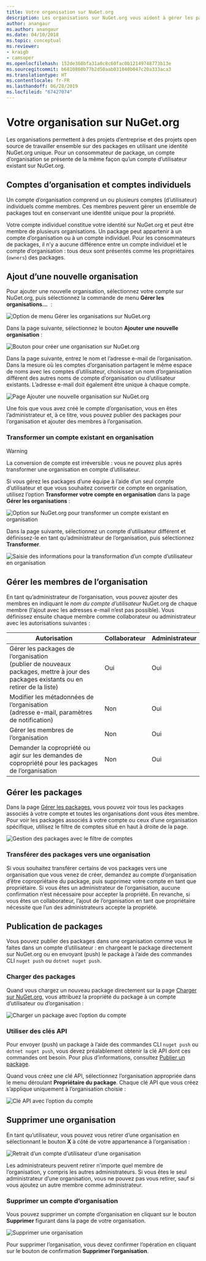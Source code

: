```yaml
---
title: Votre organisation sur NuGet.org
description: Les organisations sur NuGet.org vous aident à gérer les packages qui sont publiés par un groupe ou dans une équipe au sein d’une entreprise.
author: anangaur
ms.author: anangaur
ms.date: 04/10/2018
ms.topic: conceptual
ms.reviewer:
- kraigb
- camsoper
ms.openlocfilehash: 152de360bfa31a0c8c60fac0b12149748773b13e
ms.sourcegitcommit: b6810860b77b2d50aab031040b047c20a333aca3
ms.translationtype: HT
ms.contentlocale: fr-FR
ms.lasthandoff: 06/28/2019
ms.locfileid: "67427074"
---
```

# <a name="your-organization-on-nugetorg"></a>Votre organisation sur NuGet.org

Les organisations permettent à des projets d’entreprise et des projets open source de travailler ensemble sur des packages en utilisant une identité NuGet.org unique. Pour un consommateur de package, un compte d’organisation se présente de la même façon qu’un compte d’utilisateur existant sur NuGet.org.

## <a name="organization-accounts-vs-individual-accounts"></a>Comptes d’organisation et comptes individuels

Un compte d’organisation comprend un ou plusieurs comptes (d’utilisateur) individuels comme membres. Ces membres peuvent gérer un ensemble de packages tout en conservant une identité unique pour la propriété.

Votre compte individuel constitue votre identité sur NuGet.org et peut être membre de plusieurs organisations. Un package peut appartenir à un compte d’organisation ou à un compte individuel. Pour les consommateurs de packages, il n’y a aucune différence entre un compte individuel et le compte d’organisation : tous deux sont présentés comme les propriétaires (`owners`) des packages.

## <a name="adding-a-new-organization"></a>Ajout d’une nouvelle organisation

Pour ajouter une nouvelle organisation, sélectionnez votre compte sur NuGet.org, puis sélectionnez la commande de menu **Gérer les organisations...**  :

![Option de menu Gérer les organisations sur NuGet.org](media/org-manage-option.png)

Dans la page suivante, sélectionnez le bouton **Ajouter une nouvelle organisation** :

![Bouton pour créer une organisation sur NuGet.org](media/org-add-new-option.png)

Dans la page suivante, entrez le nom et l’adresse e-mail de l’organisation. Dans la mesure où les comptes d’organisation partagent le même espace de noms avec les comptes d’utilisateur, choisissez un nom d’organisation différent des autres noms de compte d’organisation ou d’utilisateur existants. L’adresse e-mail doit également être unique à chaque compte.

![Page Ajouter une nouvelle organisation sur NuGet.org](media/org-add-new-page.png)

Une fois que vous avez créé le compte d’organisation, vous en êtes l’administrateur et, à ce titre, vous pouvez publier des packages pour l’organisation et ajouter des membres à l’organisation.

### <a name="transform-existing-account-to-an-organization"></a>Transformer un compte existant en organisation

> [!Warning]
> La conversion de compte est irréversible : vous ne pouvez plus après transformer une organisation en compte d’utilisateur.

Si vous gérez les packages d’une équipe à l’aide d’un seul compte d’utilisateur et que vous souhaitez convertir ce compte en organisation, utilisez l’option **Transformer votre compte en organisation** dans la page **Gérer les organisations** :

![Option sur NuGet.org pour transformer un compte existant en organisation](media/org-transform-option.png)

Dans la page suivante, sélectionnez un compte d’utilisateur différent et définissez-le en tant qu’administrateur de l’organisation, puis sélectionnez **Transformer**.

![Saisie des informations pour la transformation d’un compte d’utilisateur en organisation](media/org-transform-page.png)

## <a name="managing-organization-members"></a>Gérer les membres de l’organisation

En tant qu’administrateur de l’organisation, vous pouvez ajouter des membres en indiquant le *nom du compte d’utilisateur* NuGet.org de chaque membre (l’ajout avec les adresses e-mail n’est pas possible). Vous définissez ensuite chaque membre comme collaborateur ou administrateur avec les autorisations suivantes :

| Autorisation | Collaborateur | Administrateur |
| --- | --- | --- |
| Gérer les packages de l’organisation<br/>(publier de nouveaux packages, mettre à jour des packages existants ou en retirer de la liste) | Oui | Oui |
| Modifier les métadonnées de l’organisation<br/>(adresse e-mail, paramètres de notification) | Non | Oui |
| Gérer les membres de l’organisation | Non | Oui |
| Demander la copropriété ou agir sur les demandes de copropriété pour les packages de l’organisation | Non | Oui |

## <a name="managing-packages"></a>Gérer les packages

Dans la page [Gérer les packages](https://www.nuget.org/account/Packages), vous pouvez voir tous les packages associés à votre compte et toutes les organisations dont vous êtes membre. Pour voir les packages associés à votre compte ou ceux d’une organisation spécifique, utilisez le filtre de comptes situé en haut à droite de la page.

![Gestion des packages avec le filtre de comptes](media/org-manage-packages-option.png)

### <a name="transferring-packages-to-an-organization"></a>Transférer des packages vers une organisation
Si vous souhaitez transférer certains de vos packages vers une organisation que vous venez de créer, demandez au compte d’organisation d’être copropriétaire du package, puis supprimez votre compte en tant que propriétaire. Si vous êtes un administrateur de l’organisation, aucune confirmation n’est nécessaire pour accepter la propriété. En revanche, si vous êtes un collaborateur, l’ajout de l’organisation en tant que propriétaire nécessite que l’un des administrateurs accepte la propriété.

## <a name="publishing-packages"></a>Publication de packages

Vous pouvez publier des packages dans une organisation comme vous le faites dans un compte d’utilisateur : en chargeant le package directement sur NuGet.org ou en envoyant (push) le package à l’aide des commandes CLI `nuget push` ou `dotnet nuget push`.

### <a name="uploading-packages"></a>Charger des packages

Quand vous chargez un nouveau package directement sur la page [Charger sur NuGet.org](https://www.nuget.org/packages/manage/upload), vous attribuez la propriété du package à un compte d’utilisateur ou d’organisation :

![Charger un package avec l’option du compte](media/org-upload-option.png)

### <a name="using-api-keys"></a>Utiliser des clés API

Pour envoyer (push) un package à l’aide des commandes CLI `nuget push` ou `dotnet nuget push`, vous devez préalablement obtenir la clé API dont ces commandes ont besoin. Pour plus d’informations, consultez [Publier un package](../quickstart/create-and-publish-a-package-using-visual-studio.md#publish-the-package).

Quand vous créez une clé API, sélectionnez l’organisation appropriée dans le menu déroulant **Propriétaire du package**. Chaque clé API que vous créez s’applique uniquement à l’organisation choisie :

![Clé API avec l’option du compte](media/org-apikey-option.png)

## <a name="removing-an-organization"></a>Supprimer une organisation

En tant qu’utilisateur, vous pouvez vous retirer d’une organisation en sélectionnant le bouton **X** à côté de votre appartenance à l’organisation :

![Retrait d’un compte d’utilisateur d’une organisation](media/org-remove-self-option.png)

Les administrateurs peuvent retirer n’importe quel membre de l’organisation, y compris les autres administrateurs. Si vous êtes le seul administrateur d’une organisation, vous ne pouvez pas vous retirer, sauf si vous ajoutez un autre membre comme administrateur.

### <a name="deleting-an-organization-account"></a>Supprimer un compte d’organisation

Vous pouvez supprimer un compte d’organisation en cliquant sur le bouton **Supprimer** figurant dans la page de votre organisation.

![Supprimer une organisation](media/org-delete-option.png)

Pour supprimer l’organisation, vous devez confirmer l’opération en cliquant sur le bouton de confirmation **Supprimer l’organisation**.

